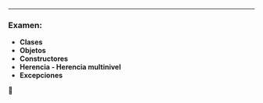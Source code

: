 

---
### Examen:
- **Clases**
- **Objetos**
- **Constructores**
- **Herencia - Herencia multinivel**
- **Excepciones**

🤑